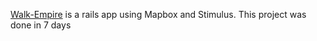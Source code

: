 [Walk-Empire](https://walk-empire.herokuapp.com/) is a rails app using Mapbox and Stimulus. 
This project was done in 7 days
